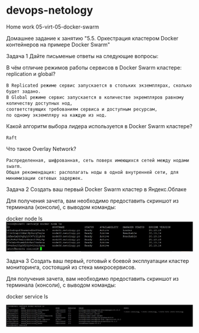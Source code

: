 # devops-netology  
Home work 05-virt-05-docker-swarm

Домашнее задание к занятию "5.5. Оркестрация кластером Docker контейнеров на примере Docker Swarm"

Задача 1
Дайте письменые ответы на следующие вопросы:

В чём отличие режимов работы сервисов в Docker Swarm кластере: replication и global?

````
В Replicated режиме сервис запускается в стольких экземплярах, сколько будет задано.
В Global режиме сервис запускается в количестве экремпляров равному количеству доступных нод, 
соответствующих требованиям сервиса и доступным ресурсам, 
по одному экземпляру на каждую из нод. 
````
Какой алгоритм выбора лидера используется в Docker Swarm кластере?
````
Raft
````
Что такое Overlay Network?
````
Распределенная, шифрованная, сеть поверх имеющихся сетей между нодами swarm.
Общая рекомендация: располагать ноды в одной внутренней сети, для минимизации сетевых задержек.
````

Задача 2
Создать ваш первый Docker Swarm кластер в Яндекс.Облаке

Для получения зачета, вам необходимо предоставить скриншот из терминала (консоли), с выводом команды:

docker node ls
![](https://github.com/mgesler/devops-netology/blob/main/yc/nodels.jpg)



Задача 3
Создать ваш первый, готовый к боевой эксплуатации кластер мониторинга, состоящий из стека микросервисов.

Для получения зачета, вам необходимо предоставить скриншот из терминала (консоли), с выводом команды:

docker service ls

![](https://github.com/mgesler/devops-netology/blob/main/yc/servicels.jpg)